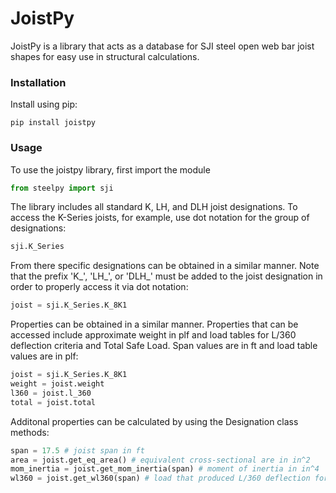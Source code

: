 # JoistPy

JoistPy is a library that acts as a database for SJI steel open web bar joist shapes for easy use in structural calculations.

### Installation
Install using pip:
```
pip install joistpy
```

### Usage
To use the joistpy library, first import the module

```python
from steelpy import sji
```

The library includes all standard K, LH, and DLH joist designations. To access the K-Series joists, for example, use dot notation for the group of designations:
```python
sji.K_Series
```

From there specific designations can be obtained in a similar manner. Note that the prefix 'K_', 'LH_', or 'DLH_' must be added to the joist designation in order to properly access it via dot notation:
```python
joist = sji.K_Series.K_8K1
```

Properties can be obtained in a similar manner. Properties that can be accessed include approximate weight in plf and load tables for L/360 deflection criteria and Total Safe Load. Span values are in ft and load table values are in plf:
```python
joist = sji.K_Series.K_8K1
weight = joist.weight
l360 = joist.l_360
total = joist.total
```

Additonal properties can be calculated by using the Designation class methods:
```python
span = 17.5 # joist span in ft
area = joist.get_eq_area() # equivalent cross-sectional are in in^2
mom_inertia = joist.get_mom_inertia(span) # moment of inertia in in^4
wl360 = joist.get_wl360(span) # load that produced L/360 deflection for the span in plf
```